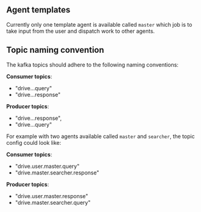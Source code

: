 ## Agent templates

Currently only one template agent is available called `master` which job is to take
input from the user and dispatch work to other agents.

## Topic naming convention

The kafka topics should adhere to the following naming conventions:

**Consumer topics**:
- "drive.<sender>.<receiver>.query"
- "drive.<receiver>.<sender>.response"

**Producer topics**:
- "drive.<receiver>.<sender>.response",
- "drive.<sender>.<receiver>.query"

For example with two agents available called `master` and `searcher`, the topic
config could look like:

**Consumer topics**:
- "drive.user.master.query"
- "drive.master.searcher.response"

**Producer topics**:
- "drive.user.master.response"
- "drive.master.searcher.query"

